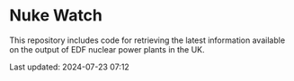 # Nuke Watch

This repository includes code for retrieving the latest information available on the output of EDF nuclear power plants in the UK.

Last updated: 2024-07-23 07:12